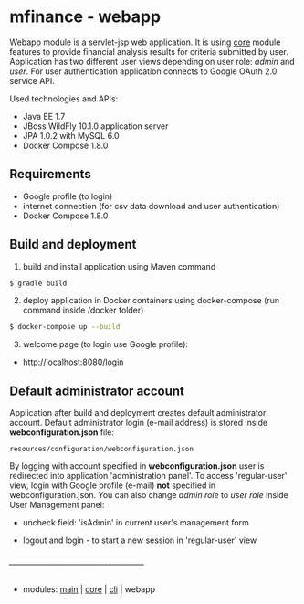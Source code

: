 # mfinance - webapp #
       
Webapp module is a servlet-jsp web application. It is using [core](../core/README.md) module features to provide financial analysis results for criteria submitted by user. Application has two different user views depending on user role: *admin* and *user*. For user authentication application connects to Google OAuth 2.0 service API. 

Used technologies and APIs:

* Java EE 1.7
* JBoss WildFly 10.1.0 application server
* JPA 1.0.2 with MySQL 6.0
* Docker Compose 1.8.0

## Requirements ##

* Google profile (to login)
* internet connection (for csv data download and user authentication)
* Docker Compose 1.8.0

## Build and deployment ##

1. build and install application using Maven command
 
```bash
$ gradle build
```
2. deploy application in Docker containers using docker-compose (run command inside /docker folder)
 
```bash
$ docker-compose up --build
```
3. welcome page (to login use Google profile):

* http&#58;//localhost:8080/login

## Default administrator account ##

Application after build and deployment creates default administrator account. Default administrator login (e-mail address) is stored inside **webconfiguration.json** file: 

```    
resources/configuration/webconfiguration.json
```

By logging with account specified in **webconfiguration.json** user is redirected into application 'administration panel'. 
To access 'regular-user' view, login with Google profile (e-mail) **not** specified in webconfiguration.json. You can also change *admin role* to *user role* inside User Management panel:
    
* uncheck field: 'isAdmin' in current user's management form

* logout and login - to start a new session in 'regular-user' view 


###### _____________________________________
* modules:   [main](../README.md) | [core](../core/README.md) | [cli](../cli/README.md) | webapp

    
     

     
